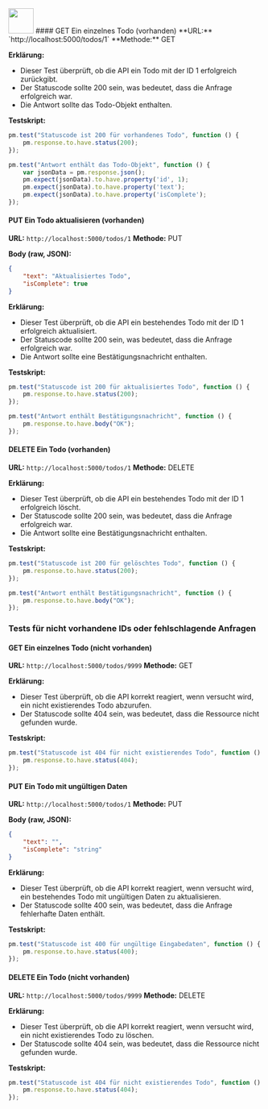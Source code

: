 <img src="Techstarter.svg" style="height: 50px; width: auto">
#### GET Ein einzelnes Todo (vorhanden)
**URL:** `http://localhost:5000/todos/1`
**Methode:** GET

**Erklärung:**
- Dieser Test überprüft, ob die API ein Todo mit der ID 1 erfolgreich zurückgibt.
- Der Statuscode sollte 200 sein, was bedeutet, dass die Anfrage erfolgreich war.
- Die Antwort sollte das Todo-Objekt enthalten.

**Testskript:**
```javascript
pm.test("Statuscode ist 200 für vorhandenes Todo", function () {
    pm.response.to.have.status(200);
});

pm.test("Antwort enthält das Todo-Objekt", function () {
    var jsonData = pm.response.json();
    pm.expect(jsonData).to.have.property('id', 1);
    pm.expect(jsonData).to.have.property('text');
    pm.expect(jsonData).to.have.property('isComplete');
});
```

#### PUT Ein Todo aktualisieren (vorhanden)
**URL:** `http://localhost:5000/todos/1`
**Methode:** PUT

**Body (raw, JSON):**
```json
{
    "text": "Aktualisiertes Todo",
    "isComplete": true
}
```

**Erklärung:**
- Dieser Test überprüft, ob die API ein bestehendes Todo mit der ID 1 erfolgreich aktualisiert.
- Der Statuscode sollte 200 sein, was bedeutet, dass die Anfrage erfolgreich war.
- Die Antwort sollte eine Bestätigungsnachricht enthalten.

**Testskript:**
```javascript
pm.test("Statuscode ist 200 für aktualisiertes Todo", function () {
    pm.response.to.have.status(200);
});

pm.test("Antwort enthält Bestätigungsnachricht", function () {
    pm.response.to.have.body("OK");
});
```

#### DELETE Ein Todo (vorhanden)
**URL:** `http://localhost:5000/todos/1`
**Methode:** DELETE

**Erklärung:**
- Dieser Test überprüft, ob die API ein bestehendes Todo mit der ID 1 erfolgreich löscht.
- Der Statuscode sollte 200 sein, was bedeutet, dass die Anfrage erfolgreich war.
- Die Antwort sollte eine Bestätigungsnachricht enthalten.

**Testskript:**
```javascript
pm.test("Statuscode ist 200 für gelöschtes Todo", function () {
    pm.response.to.have.status(200);
});

pm.test("Antwort enthält Bestätigungsnachricht", function () {
    pm.response.to.have.body("OK");
});
```

### Tests für nicht vorhandene IDs oder fehlschlagende Anfragen

#### GET Ein einzelnes Todo (nicht vorhanden)
**URL:** `http://localhost:5000/todos/9999`
**Methode:** GET

**Erklärung:**
- Dieser Test überprüft, ob die API korrekt reagiert, wenn versucht wird, ein nicht existierendes Todo abzurufen.
- Der Statuscode sollte 404 sein, was bedeutet, dass die Ressource nicht gefunden wurde.

**Testskript:**
```javascript
pm.test("Statuscode ist 404 für nicht existierendes Todo", function () {
    pm.response.to.have.status(404);
});
```


#### PUT Ein Todo mit ungültigen Daten
**URL:** `http://localhost:5000/todos/1`
**Methode:** PUT

**Body (raw, JSON):**
```json
{
    "text": "",
    "isComplete": "string"
}
```

**Erklärung:**
- Dieser Test überprüft, ob die API korrekt reagiert, wenn versucht wird, ein bestehendes Todo mit ungültigen Daten zu aktualisieren.
- Der Statuscode sollte 400 sein, was bedeutet, dass die Anfrage fehlerhafte Daten enthält.

**Testskript:**
```javascript
pm.test("Statuscode ist 400 für ungültige Eingabedaten", function () {
    pm.response.to.have.status(400);
});
```

#### DELETE Ein Todo (nicht vorhanden)
**URL:** `http://localhost:5000/todos/9999`
**Methode:** DELETE

**Erklärung:**
- Dieser Test überprüft, ob die API korrekt reagiert, wenn versucht wird, ein nicht existierendes Todo zu löschen.
- Der Statuscode sollte 404 sein, was bedeutet, dass die Ressource nicht gefunden wurde.

**Testskript:**
```javascript
pm.test("Statuscode ist 404 für nicht existierendes Todo", function () {
    pm.response.to.have.status(404);
});
```